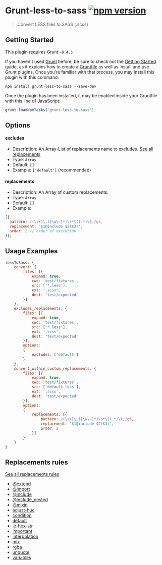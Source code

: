 # Grunt-less-to-sass [![npm version](https://badge.fury.io/js/grunt-less-to-sass.svg)](http://badge.fury.io/js/grunt-less-to-sass)

> Convert LESS files to SASS (.scss)

## Getting Started

This plugin requires Grunt `~0.4.5`

If you haven't used [Grunt](http://gruntjs.com/) before, be sure to check out the [Getting Started](http://gruntjs.com/getting-started) guide, as it explains how to create a [Gruntfile](http://gruntjs.com/sample-gruntfile) as well as install and use Grunt plugins. Once you're familiar with that process, you may install this plugin with this command:

```shell
npm install grunt-less-to-sass --save-dev
```

Once the plugin has been installed, it may be enabled inside your Gruntfile with this line of JavaScript:

```js
grunt.loadNpmTasks('grunt-less-to-sass');
```

## Options

#### excludes

- Description: An Array-List of replacements name to excludes. [See all replacements](#replacements-rules)
- Type: `Array`
- Default: `[]`
- Example: `['default']` (recommended)

#### replacements

- Description: An Array of custom replacements.
- Type: `Array`
- Default: `[]`
- Example:
```javascript
[{
  pattern: /(\s+)\.([\w\-]*)\s*\((.*)\);/gi,
  replacement: '$1@include $2($3)',
  order: 2 // order of execution
}];
```

## Usage Examples

```js
lessToSass: {
    convert: {
        files: [{
            expand: true,
            cwd: 'test/fixtures',
            src: ['*.less'],
            ext: '.scss',
            dest: 'test/expected'
        }]
    },
    excludes_replacements: {
        files: [{
            expand: true,
            cwd: 'test/fixtures',
            src: ['*.less'],
            ext: '.scss',
            dest: 'test/expected'
        }],
        options:
        {
            excludes: ['default']
        }
    },
    convert_within_custom_replacements: {
        files: [{
            expand: true,
            cwd: 'test/fixtures',
            src: ['default.less'],
            ext: '.scss',
            dest: 'test/expected'
        }],
        options:
        {
            replacements: [{
                pattern: /(\s+)\.([\w\-]*)\s*\((.*)\);/gi,
                replacement: '$1@include $2($3)',
                order: 2
            }]
        }
    }
}
```

## Replacements rules

[See all replacements rules](https://github.com/duvillierA/grunt-less-to-sass/tree/master/tasks/lib/replacements)

- [@extend](https://github.com/duvillierA/grunt-less-to-sass/tree/master/tasks/lib/replacements/@extend.js)
- [@import](https://github.com/duvillierA/grunt-less-to-sass/tree/master/tasks/lib/replacements/@import.js)
- [@include](https://github.com/duvillierA/grunt-less-to-sass/tree/master/tasks/lib/replacements/@include.js)
- [@include_nested](https://github.com/duvillierA/grunt-less-to-sass/tree/master/tasks/lib/replacements/@include_nested.js)
- [@mixin](https://github.com/duvillierA/grunt-less-to-sass/tree/master/tasks/lib/replacements/@mixin.js)
- [adjust-hue](https://github.com/duvillierA/grunt-less-to-sass/tree/master/tasks/lib/replacements/adjust-hue.js)
- [condition](https://github.com/duvillierA/grunt-less-to-sass/tree/master/tasks/lib/replacements/condition.js)
- [default](https://github.com/duvillierA/grunt-less-to-sass/tree/master/tasks/lib/replacements/default.js)
- [ie-hex-str](https://github.com/duvillierA/grunt-less-to-sass/tree/master/tasks/lib/replacements/ie-hex-str.js)
- [important](https://github.com/duvillierA/grunt-less-to-sass/tree/master/tasks/lib/replacements/important.js)
- [interpolation](https://github.com/duvillierA/grunt-less-to-sass/tree/master/tasks/lib/replacements/interpolation.js)
- [mix](https://github.com/duvillierA/grunt-less-to-sass/tree/master/tasks/lib/replacements/mix.js)
- [rgba](https://github.com/duvillierA/grunt-less-to-sass/tree/master/tasks/lib/replacements/rgba.js)
- [unquote](https://github.com/duvillierA/grunt-less-to-sass/tree/master/tasks/lib/replacements/unquote.js)
- [variables](https://github.com/duvillierA/grunt-less-to-sass/tree/master/tasks/lib/replacements/variables.js)
